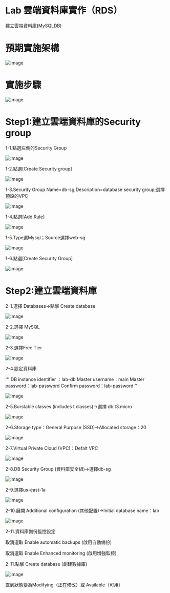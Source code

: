 #  Lab 雲端資料庫實作（RDS）

建立雲端資料庫(MySQLDB)

# 預期實施架構

![image](https://user-images.githubusercontent.com/103306835/163801264-6e21b6ee-5fd6-4d29-9299-ce325e50b463.png)


# 實施步驟

![image](https://user-images.githubusercontent.com/103306835/174926615-7b29f3b1-3db5-412d-a479-1b06fdd59d37.png)

# Step1:建立雲端資料庫的Security group

1-1.點選左側的Security Group

![image](https://user-images.githubusercontent.com/103306835/184651053-52c5d6c3-846f-4873-9bf1-ece6e3107416.png)

1-2.點選[Create Security group]

![image](https://user-images.githubusercontent.com/103306835/184651242-27c939a0-455e-43c7-894e-a6717dd7da54.png)

1-3.Security Group Name=db-sg;Description=database security group;選擇預設的VPC

![image](https://user-images.githubusercontent.com/103306835/184651696-cb8df758-c71b-47f2-8146-ebb9c0a6fdc4.png)

1-4.點選[Add Rule]

![image](https://user-images.githubusercontent.com/103306835/184651894-1ce8923e-9534-4fb6-b190-f370501690cb.png)

1-5.Type選Mysql；Source選擇web-sg

![image](https://user-images.githubusercontent.com/103306835/192962911-aa708a77-4050-497c-a064-30f912699a80.png)

1-6.點選[Create Security Group]

![image](https://user-images.githubusercontent.com/103306835/184652100-08e885ae-a0c7-4d13-97bb-3bc609212aec.png)


# Step2:建立雲端資料庫

2-1.選擇 Databases->點擊 Create database

![image](https://user-images.githubusercontent.com/103306835/166851850-0ac75d84-0c5a-4100-980c-594c16f98359.png)

2-2.選擇 MySQL

![image](https://user-images.githubusercontent.com/103306835/166851863-0d74cad0-fafa-46d9-93ed-97875242100f.png)

2-3.選擇Free Tier

![image](https://user-images.githubusercontent.com/103306835/166851891-d4bdc05f-55ae-41f1-ae49-ef24dd1a9894.png)

2-4.設定資料庫

'''
DB instance identifier ：lab-db
Master username：main
Master password：lab-password
Confirm password：lab-password
'''

![image](https://user-images.githubusercontent.com/103306835/166851904-f63ad32d-8a37-4119-92ec-c4d562fa20e9.png)

2-5.Burstable classes (includes t classes)->選擇 db.t3.micro

![image](https://user-images.githubusercontent.com/103306835/166851986-10cbb5d4-3c2b-46c4-9d6b-9f68a8c4ef50.png)

2-6.Storage type：General Purpose (SSD)->Allocated storage：20

![image](https://user-images.githubusercontent.com/103306835/166852007-4323f0ce-6fc9-4889-8e67-e156baf38cf7.png)

2-7.Virtual Private Cloud (VPC)：Defalt VPC

![image](https://user-images.githubusercontent.com/103306835/166852047-11c77aaf-9349-4d51-bad4-39e8d06a38ff.png)

2-8.DB Security Group (資料庫安全組)->選擇db-sg

![image](https://user-images.githubusercontent.com/103306835/184650770-926f3c1e-3ec3-4112-ab64-366566bd1779.png)

2-9.選擇us-east-1a

![image](https://user-images.githubusercontent.com/103306835/184650794-8848b88b-5277-4265-a0ee-c38d90b26c2e.png)


2-10.展開  Additional configuration (其他配置)->Initial database name：lab

![image](https://user-images.githubusercontent.com/103306835/166852134-8c733217-343b-47f2-a461-3578545457c7.png)

2-11.資料庫備份監控設定

取消選取 Enable automatic backups (啟用自動備份)

取消選取 Enable Enhanced monitoring (啟用增強監控)

2-11.點擊 Create database (創建數據庫)

![image](https://user-images.githubusercontent.com/103306835/166852184-a3222568-0874-4fec-a350-eed970b6293c.png)


直到狀態變為Modifying（正在修改）或 Available（可用）
